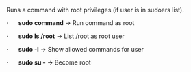 Runs a command with root privileges (if user is in sudoers list).

·      **sudo command** → Run command as root

·      **sudo ls /root** → List /root as root user

·      **sudo -l** → Show allowed commands for user

·      **sudo su -** → Become root
